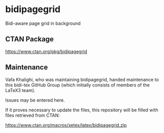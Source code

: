 # bidipagegrid
Bidi-aware page grid in background

## CTAN Package
 https://www.ctan.org/pkg/bidipagegrid



## Maintenance
Vafa Khalighi, who was maintaining bidipagegrid, handed maintenance to this bidi-tex
GitHub Group (which initially consists of members of the LaTeX3 team).

Issues may be entered here.

If it proves necessary to update the files, this repository will
be filled with files retrieved from CTAN:

https://www.ctan.org/macros/xetex/latex/bidipagegrid.zip


